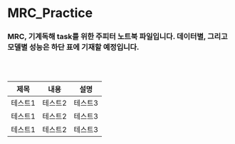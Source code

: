 # MRC_Practice

<h3>MRC, 기계독해 task를 위한 주피터 노트북 파일입니다. 데이터별, 그리고 모델별 성능은 하단 표에 기재할 예정입니다.</h3><br><br>


|제목|내용|설명|
|------|---|---|
|테스트1|테스트2|테스트3|
|테스트1|테스트2|테스트3|
|테스트1|테스트2|테스트3|
